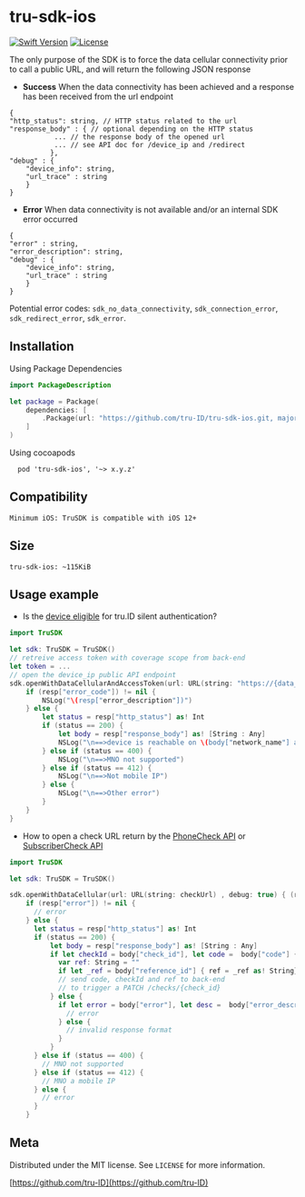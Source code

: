 # tru-sdk-ios

[![Swift Version][swift-image]][swift-url]
[![License][license-image]][license-url]

The only purpose of the SDK is to force the data cellular connectivity prior to call a public URL, and will return the following JSON response

* **Success**
When the data connectivity has been achieved and a response has been received from the url endpoint
```
{
"http_status": string, // HTTP status related to the url
"response_body" : { // optional depending on the HTTP status
           ... // the response body of the opened url 
           ... // see API doc for /device_ip and /redirect
          },
"debug" : {
    "device_info": string, 
    "url_trace" : string
    }
}
```

* **Error** 
When data connectivity is not available and/or an internal SDK error occurred

```
{
"error" : string,
"error_description": string,
"debug" : {
    "device_info": string, 
    "url_trace" : string
    }
}
```
Potential error codes: `sdk_no_data_connectivity`, `sdk_connection_error`, `sdk_redirect_error`, `sdk_error`.


## Installation

Using Package Dependencies 

```swift
import PackageDescription

let package = Package(
    dependencies: [
        .Package(url: "https://github.com/tru-ID/tru-sdk-ios.git, majorVersion: 0, minor: 0)
    ]
)
```
Using cocoapods 

```
  pod 'tru-sdk-ios', '~> x.y.z'

```

## Compatibility

```
Minimum iOS: TruSDK is compatible with iOS 12+
```

## Size

```
tru-sdk-ios: ~115KiB
```

## Usage example

* Is the [device eligible](https://developer.tru.id/docs/reference/utils#tag/coverage/operation/get-coverage-by-device-ip) for tru.ID silent authentication?

```swift
import TruSDK

let sdk: TruSDK = TruSDK()
// retreive access token with coverage scope from back-end
let token = ...
// open the device_ip public API endpoint
sdk.openWithDataCellularAndAccessToken(url: URL(string: "https://{data_residency}.api.tru.id/coverage/v0.1/device_ip")!, accessToken: token, debug: false) { (resp) in
    if (resp["error_code"]) != nil {
        NSLog("\(resp["error_description"])")
    } else {
        let status = resp["http_status"] as! Int
        if (status == 200) {
            let body = resp["response_body"] as! [String : Any]
            NSLog("\n==>device is reachable on \(body["network_name"] as! String)")
        } else if (status == 400) {
            NSLog("\n==>MNO not supported")
        } else if (status == 412) {
            NSLog("\n==>Not mobile IP")
        } else {
            NSLog("\n==>Other error")
        }
    }
}
```

* How to open a check URL return by the [PhoneCheck API](https://developer.tru.id/docs/phone-check) or [SubscriberCheck API](https://developer.tru.id/docs/subscriber-check)

```swift
import TruSDK

let sdk: TruSDK = TruSDK()

sdk.openWithDataCellular(url: URL(string: checkUrl) , debug: true) { (resp) in
    if (resp["error"]) != nil {
      // error
    } else {
      let status = resp["http_status"] as! Int
      if (status == 200) {
          let body = resp["response_body"] as! [String : Any]
          if let checkId = body["check_id"], let code =  body["code"] {
            var ref: String = ""
            if let _ref = body["reference_id"] { ref = _ref as! String}
            // send code, checkId and ref to back-end 
            // to trigger a PATCH /checks/{check_id}
          } else {
            if let error = body["error"], let desc =  body["error_description"] {
              // error
            } else {
              // invalid response format
            }              
          }
      } else if (status == 400) {
        // MNO not supported
      } else if (status == 412) {
        // MNO a mobile IP
      } else {
        // error
      }
    }

```
## Meta

Distributed under the MIT license. See ``LICENSE`` for more information.

[https://github.com/tru-ID](https://github.com/tru-ID)

[swift-image]:https://img.shields.io/badge/swift-5.0-green.svg
[swift-url]: https://swift.org/
[license-image]: https://img.shields.io/badge/License-MIT-blue.svg
[license-url]: LICENSE

